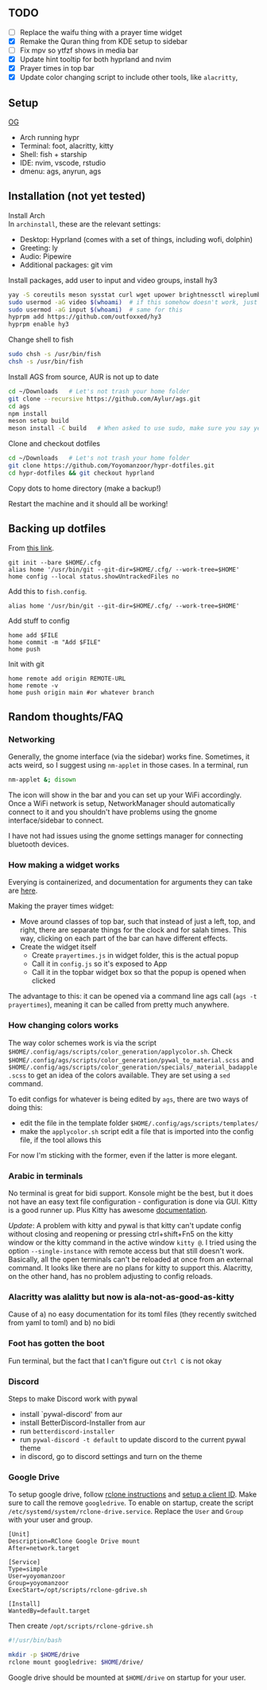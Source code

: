 ## TODO

- [ ] Replace the waifu thing with a prayer time widget
- [x] Remake the Quran thing from KDE setup to sidebar
- [ ] Fix mpv so ytfzf shows in media bar
- [x] Update hint tooltip for both hyprland and nvim
- [x] Prayer times in top bar
- [x] Update color changing script to include other tools, like `alacritty`, 

## Setup

[OG](https://github.com/end-4/dots-hyprland/tree/illogical-impulse)

- Arch running hypr
- Terminal: foot, alacritty, kitty
- Shell: fish + starship
- IDE: nvim, vscode, rstudio
- dmenu: ags, anyrun, ags

## Installation (not yet tested)

Install Arch<br>
In `archinstall`, these are the relevant settings:
- Desktop: Hyprland (comes with a set of things, including wofi, dolphin)
- Greeting: ly
- Audio: Pipewire
- Additional packages: git vim

Install packages, add user to input and video groups, install hy3

```bash
yay -S coreutils meson sysstat curl wget upower brightnessctl wireplumber blueberry rsync bat less fzf eza anyrun swappy grim fish fuzzel kitty alacritty foot thunar gjs gnome-bluetooth-3.0 gnome-control-center gnome-keyring gradience-git pavucontrol gobject-introspection gojq gtk3 gtk-layer-shell libdbusmenu-gtk3 networkmanager npm plasma-browser-integration playerctl polkit-gnome ripgrep sassc slurp starship swayidle typescript wlr-randr nwg-displays xorg-xrandr webp-pixbuf-loader wl-clipboard tesseract yad ydotool adw-gtk3-git cava hyprland-git hyprpicker-git python-material-color-utilities python-pywal python-poetry python-build python-pillow swww swaylock-effects-git wayland-idle-inhibitor-git wlogout wlsunset-git fastfetch neovim find-the-command micromamba-bin wf-recorder wps-office ttf-wps-fonts lexend-fonts-git ttf-material-symbols-variable-git ttf-space-mono-nerd ttf-jetbrains-mono-nerd ttf-amiri ttf-scheherazade-new
sudo usermod -aG video $(whoami)  # if this somehow doesn't work, just replace "$(whoami)" with your username
sudo usermod -aG input $(whoami)  # same for this
hyprpm add https://github.com/outfoxxed/hy3
hyprpm enable hy3
```

Change shell to fish

```bash
sudo chsh -s /usr/bin/fish
chsh -s /usr/bin/fish
```

Install AGS from source, AUR is not up to date

```bash
cd ~/Downloads   # Let's not trash your home folder
git clone --recursive https://github.com/Aylur/ags.git
cd ags
npm install
meson setup build
meson install -C build   # When asked to use sudo, make sure you say yes
```

Clone and checkout dotfiles

```bash
cd ~/Downloads   # Let's not trash your home folder
git clone https://github.com/Yoyomanzoor/hypr-dotfiles.git
cd hypr-dotfiles && git checkout hyprland
```

Copy dots to home directory (make a backup!)

Restart the machine and it should all be working!

## Backing up dotfiles

From [this link](https://www.atlassian.com/git/tutorials/dotfiles).

```fish
git init --bare $HOME/.cfg
alias home '/usr/bin/git --git-dir=$HOME/.cfg/ --work-tree=$HOME'
home config --local status.showUntrackedFiles no
```

Add this to `fish.config`.

```fish
alias home '/usr/bin/git --git-dir=$HOME/.cfg/ --work-tree=$HOME'
```

Add stuff to config

```fish
home add $FILE
home commit -m "Add $FILE"
home push
```

Init with git

```fish
home remote add origin REMOTE-URL
home remote -v
home push origin main #or whatever branch
```

## Random thoughts/FAQ

### Networking

Generally, the gnome interface (via the sidebar) works fine. Sometimes, it acts weird, so I suggest using `nm-applet` in those cases. In a terminal, run

```bash
nm-applet &; disown
```

The icon will show in the bar and you can set up your WiFi accordingly.<br>
Once a WiFi network is setup, NetworkManager should automatically connect to it and you shouldn't have problems using the gnome interface/sidebar to connect.

I have not had issues using the gnome settings manager for connecting bluetooth devices.

### How making a widget works

Everying is containerized, and documentation for arguments they can take are [here](https://aylur.github.io/ags-docs/config/widgets/).

Making the prayer times widget:
- Move around classes of top bar, such that instead of just a left, top, and right, there are separate things for the clock and for salah times. This way, clicking on each part of the bar can have different effects.
- Create the widget itself
    - Create `prayertimes.js` in widget folder, this is the actual popup
    - Call it in `config.js` so it's exposed to App
    - Call it in the topbar widget box so that the popup is opened when clicked

The advantage to this: it can be opened via a command line ags call (`ags -t prayertimes`), meaning it can be called from pretty much anywhere.

### How changing colors works

The way color schemes work is via the script `$HOME/.config/ags/scripts/color_generation/applycolor.sh`. Check `$HOME/.config/ags/scripts/color_generation/pywal_to_material.scss` and `$HOME/.config/ags/scripts/color_generation/specials/_material_badapple.scss` to get an idea of the colors available. They are set using a `sed` command.

To edit configs for whatever is being edited by `ags`, there are two ways of doing this:
- edit the file in the template folder `$HOME/.config/ags/scripts/templates/`
- make the `applycolor.sh` script edit a file that is imported into the config file, if the tool allows this

For now I'm sticking with the former, even if the latter is more elegant.

### Arabic in terminals

No terminal is great for bidi support. Konsole might be the best, but it does not have an easy text file configuration - configuration is done via GUI. Kitty is a good runner up. Plus Kitty has awesome [documentation](https://sw.kovidgoyal.net/kitty/conf/).

_Update_: A problem with kitty and pywal is that kitty can't update config without closing and reopening or pressing ctrl+shift+Fn5 on the kitty window or the kitty command in the active window `kitty @`. I tried using the option `--single-instance` with remote access but that still doesn't work. Basically, all the open terminals can't be reloaded at once from an external command. It looks like there are no plans for kitty to support this. Alacritty, on the other hand, has no problem adjusting to config reloads.

### Alacritty was alalitty but now is ala-not-as-good-as-kitty

Cause of a) no easy documentation for its toml files (they recently switched from yaml to toml) and b) no bidi

### Foot has gotten the boot

Fun terminal, but the fact that I can't figure out `Ctrl C` is not okay

### Discord

Steps to make Discord work with pywal
- install `pywal-discord' from aur
- install BetterDiscord-Installer from aur
- run `betterdiscord-installer`
- run `pywal-discord -t default` to update discord to the current pywal theme
- in discord, go to discord settings and turn on the theme

### Google Drive
To setup google drive, follow [rclone instructions](https://rclone.org/drive/) and [setup a client ID](https://rclone.org/drive/#making-your-own-client-id). Make sure to call the remove `googledrive`.
To enable on startup, create the script `/etc/systemd/system/rclone-drive.service`. Replace the `User` and `Group` with your user and group.

```desktop
[Unit]
Description=RClone Google Drive mount
After=network.target

[Service]
Type=simple
User=yoyomanzoor
Group=yoyomanzoor
ExecStart=/opt/scripts/rclone-gdrive.sh

[Install]
WantedBy=default.target
```

Then create `/opt/scripts/rclone-gdrive.sh`

```sh
#!/usr/bin/bash

mkdir -p $HOME/drive
rclone mount googledrive: $HOME/drive/
```

Google drive should be mounted at `$HOME/drive` on startup for your user.
